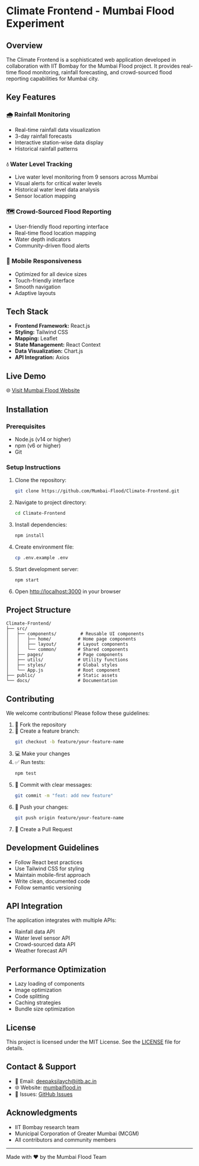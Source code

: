 # Climate Frontend - Mumbai Flood Experiment

## Overview
The Climate Frontend is a sophisticated web application developed in collaboration with IIT Bombay for the Mumbai Flood project. It provides real-time flood monitoring, rainfall forecasting, and crowd-sourced flood reporting capabilities for Mumbai city.

## Key Features

### 🌧️ Rainfall Monitoring
- Real-time rainfall data visualization
- 3-day rainfall forecasts
- Interactive station-wise data display
- Historical rainfall patterns

### 💧 Water Level Tracking
- Live water level monitoring from 9 sensors across Mumbai
- Visual alerts for critical water levels
- Historical water level data analysis
- Sensor location mapping

### 🗺️ Crowd-Sourced Flood Reporting
- User-friendly flood reporting interface
- Real-time flood location mapping
- Water depth indicators
- Community-driven flood alerts

### 📱 Mobile Responsiveness
- Optimized for all device sizes
- Touch-friendly interface
- Smooth navigation
- Adaptive layouts

## Tech Stack
- **Frontend Framework:** React.js
- **Styling:** Tailwind CSS
- **Mapping:** Leaflet
- **State Management:** React Context
- **Data Visualization:** Chart.js
- **API Integration:** Axios

## Live Demo
🌐 [Visit Mumbai Flood Website](https://mumbaiflood.in)

## Installation

### Prerequisites
- Node.js (v14 or higher)
- npm (v6 or higher)
- Git

### Setup Instructions
1. Clone the repository:
   ```bash
   git clone https://github.com/Mumbai-Flood/Climate-Frontend.git
   ```
2. Navigate to project directory:
   ```bash
   cd Climate-Frontend
   ```
3. Install dependencies:
   ```bash
   npm install
   ```
4. Create environment file:
   ```bash
   cp .env.example .env
   ```
5. Start development server:
   ```bash
   npm start
   ```
6. Open [http://localhost:3000](http://localhost:3000) in your browser

## Project Structure
```
Climate-Frontend/
├── src/
│   ├── components/         # Reusable UI components
│   │   ├── home/          # Home page components
│   │   ├── layout/        # Layout components
│   │   └── common/        # Shared components
│   ├── pages/             # Page components
│   ├── utils/             # Utility functions
│   ├── styles/            # Global styles
│   └── App.js             # Root component
├── public/                # Static assets
└── docs/                  # Documentation
```

## Contributing
We welcome contributions! Please follow these guidelines:

1. 🍴 Fork the repository
2. 🌿 Create a feature branch:
   ```bash
   git checkout -b feature/your-feature-name
   ```
3. 💻 Make your changes
4. ✅ Run tests:
   ```bash
   npm test
   ```
5. 📝 Commit with clear messages:
   ```bash
   git commit -m "feat: add new feature"
   ```
6. 🚀 Push your changes:
   ```bash
   git push origin feature/your-feature-name
   ```
7. 🔄 Create a Pull Request

## Development Guidelines
- Follow React best practices
- Use Tailwind CSS for styling
- Maintain mobile-first approach
- Write clean, documented code
- Follow semantic versioning

## API Integration
The application integrates with multiple APIs:
- Rainfall data API
- Water level sensor API
- Crowd-sourced data API
- Weather forecast API

## Performance Optimization
- Lazy loading of components
- Image optimization
- Code splitting
- Caching strategies
- Bundle size optimization

## License
This project is licensed under the MIT License. See the [LICENSE](LICENSE) file for details.

## Contact & Support
- 📧 Email: [deepaksilaych@iitb.ac.in](mailto:deepaksilaych@iitb.ac.in)
- 🌐 Website: [mumbaiflood.in](https://mumbaiflood.in)
- 🐛 Issues: [GitHub Issues](https://github.com/Mumbai-Flood/Climate-Frontend/issues)

## Acknowledgments
- IIT Bombay research team
- Municipal Corporation of Greater Mumbai (MCGM)
- All contributors and community members

---
Made with ❤️ by the Mumbai Flood Team
